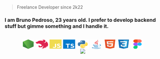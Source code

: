 > Freelance Developer since 2k22


### I am Bruno Pedroso, 23 years old. I prefer to develop backend stuff but gimme something and I handle it.



  <div align="center" style="display: inline_block"><br> 
    <img align="center" alt="Bruno-Node" height="30" width="40" src="https://raw.githubusercontent.com/devicons/devicon/master/icons/nodejs/nodejs-original.svg">
    <img align="center" alt="Bruno-Nest" height="30" width="40" src="https://raw.githubusercontent.com/devicons/devicon/master/icons/nestjs/nestjs-original.svg">
    <img align="center" alt="Bruno-TS" height="30" width="40" src="https://raw.githubusercontent.com/devicons/devicon/master/icons/javascript/javascript-plain.svg">
    <img align="center" alt="Bruno-React" height="30" width="40" src="https://raw.githubusercontent.com/devicons/devicon/master/icons/typescript/typescript-original.svg">
    <img align="center" alt="Bruno-Python" height="30" width="40" src="https://raw.githubusercontent.com/devicons/devicon/master/icons/python/python-original.svg">
    <img align="center" alt="Bruno-Java" height="30" width="40" src="https://raw.githubusercontent.com/devicons/devicon/master/icons/java/java-original.svg">
    <img align="center" alt="Bruno-HTML" height="30" width="40" src="https://raw.githubusercontent.com/devicons/devicon/master/icons/html5/html5-original.svg">
    <img align="center" alt="Bruno-CSS" height="30" width="40" src="https://raw.githubusercontent.com/devicons/devicon/master/icons/css3/css3-original.svg">
    <img align="center" alt="Bruno-Figma" height="30" width="40" src="https://raw.githubusercontent.com/devicons/devicon/master/icons/figma/figma-original.svg">
  </div>
  <div align="center">
    <img src="https://giffiles.alphacoders.com/297/2970.gif">
  </div>

 

